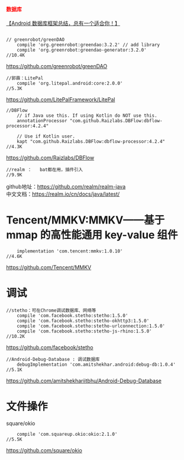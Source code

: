 

#### <font color="#ff0000">数据库</font>

[【Android 数据库框架总结，总有一个适合你！】](https://blog.csdn.net/da_caoyuan/article/details/61414626)

```

// greenrobot/greenDAO
    compile 'org.greenrobot:greendao:3.2.2' // add library
    compile 'org.greenrobot:greendao-generator:3.2.0'
//10.4K
```
https://github.com/greenrobot/greenDAO      

```
//郭霖：LitePal
    compile 'org.litepal.android:core:2.0.0'
//5.3K
```
https://github.com/LitePalFramework/LitePal 

```
//DBFlow
    // if Java use this. If using Kotlin do NOT use this.
    annotationProcessor "com.github.Raizlabs.DBFlow:dbflow-processor:4.2.4"

    // Use if Kotlin user.
    kapt "com.github.Raizlabs.DBFlow:dbflow-processor:4.2.4"
//4.3K
```
https://github.com/Raizlabs/DBFlow		


```
//realm ：   bat都在用，插件引入
//9.9K
```
github地址：https://github.com/realm/realm-java       
中文文档：https://realm.io/cn/docs/java/latest/  

# Tencent/MMKV:MMKV——基于 mmap 的高性能通用 key-value 组件
 
```
    implementation 'com.tencent:mmkv:1.0.10'
//4.6K
```
https://github.com/Tencent/MMKV

# 调试

```
//stetho：可在Chrome调试数据库、网络等
    compile 'com.facebook.stetho:stetho:1.5.0'              
    compile 'com.facebook.stetho:stetho-okhttp3:1.5.0'
    compile 'com.facebook.stetho:stetho-urlconnection:1.5.0'
    compile 'com.facebook.stetho:stetho-js-rhino:1.5.0'
//10.2K
```
https://github.com/facebook/stetho              

```
//Android-Debug-Database : 调试数据库
    debugImplementation 'com.amitshekhar.android:debug-db:1.0.4'
//5.1K
```
https://github.com/amitshekhariitbhu/Android-Debug-Database     


# 文件操作

square/okio
```
    compile 'com.squareup.okio:okio:2.1.0'
//5.5K
```
https://github.com/square/okio









